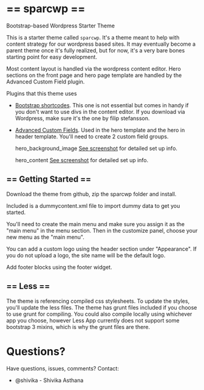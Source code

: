 == sparcwp ==
=========

Bootstrap-based Wordpress Starter Theme


This is a starter theme called `sparcwp`. It's a theme meant to help with content strategy for our wordpress based sites. It may eventually become a parent theme once it's fully realized, but for now, it's a very bare bones starting point for easy development. 

Most content layout is handled via the wordpress content editor. Hero sections on the front page and hero page template are handled by the Advanced Custom Field plugin.

Plugins that this theme uses
* [Bootstrap shortcodes](http://filipstefansson.com/bootstrap-3-shortcodes/).  This one is not essential but comes in handy if you don't want to use divs in the content editor. If you download via Wordpress, make sure it's the one by filip stefansson.
* [Advanced Custom Fields](http://www.advancedcustomfields.com/). Used in the hero template and the hero in header template. You'll need to create 2 custom field groups.

   hero_background_image [See screenshot](https://github.com/sparcedge/Sparc-UI-wordpress/blob/master/screenshots/hero-background.gif) for detailed set up info. 

   hero_content [See screenshot](https://github.com/sparcedge/Sparc-UI-wordpress/blob/master/screenshots/hero-content.gif) for detailed set up info. 


== Getting Started ==
---------------------

Download the theme from github, zip the sparcwp folder and install. 

Included is a dummycontent.xml file to import dummy data to get you started. 

You'll need to create the main menu and make sure you assign it as the "main menu" in the menu section. Then in the customize panel, choose your new menu as the "main menu".

You can add a custom logo using the header section under "Appearance". If you do not upload a logo, the site name will be the default logo.

Add footer blocks using the footer widget.



== Less ==
---------------------
The theme is referencing compiled css stylesheets. To update the styles, you'll update the less files.  The theme has grunt files included if you choose to use grunt for compiling.  You could also compile locally using whichever app you choose, however Less App currently does not support some bootstrap 3 mixins, which is why the grunt files are there.


# Questions?
Have questions, issues, comments? Contact:

* @shivika - Shivika Asthana


